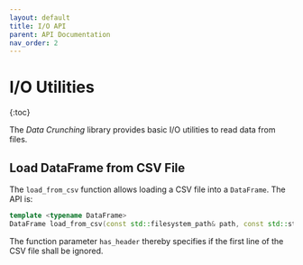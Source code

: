 ```yaml
---
layout: default
title: I/O API
parent: API Documentation
nav_order: 2
---
```


# I/O Utilities
{:toc}

The *Data Crunching* library provides basic I/O utilities to read data from files.


## Load DataFrame from CSV File

The `load_from_csv` function allows loading a CSV file into a `DataFrame`.
The API is:

```cpp
template <typename DataFrame>
DataFrame load_from_csv(const std::filesystem_path& path, const std::string& delimeter = ",", bool has_header = true);
```

The function parameter `has_header` thereby specifies if the first line of the CSV file shall be ignored.